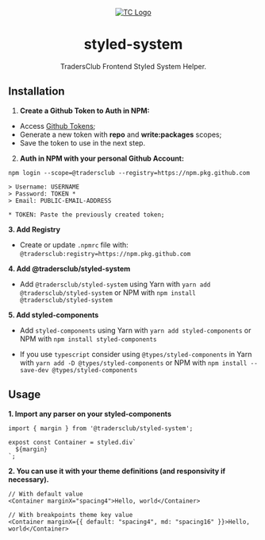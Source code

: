 <p align="center">
  <a href="https://styled-system.com/" rel="noopener" target="_blank"><img src="https://tc.com.br/wp-content/themes/tradersclub/img/tc-out.png" alt="TC Logo"></a></p>
</p>
<h1 align="center">styled-system</h1>

<div align="center">
TradersClub Frontend Styled System Helper.
</div>

## Installation

1. **Create a Github Token to Auth in NPM:**

- Access [Github Tokens](https://github.com/settings/tokens);
- Generate a new token with **repo** and **write:packages** scopes;
- Save the token to use in the next step.

2. **Auth in NPM with your personal Github Account:**

```
npm login --scope=@tradersclub --registry=https://npm.pkg.github.com

> Username: USERNAME
> Password: TOKEN *
> Email: PUBLIC-EMAIL-ADDRESS

* TOKEN: Paste the previously created token;
```

**3. Add Registry**

- Create or update `.npmrc` file with: `@tradersclub:registry=https://npm.pkg.github.com`

**4. Add @tradersclub/styled-system**

- Add `@tradersclub/styled-system` using Yarn with `yarn add @tradersclub/styled-system` or NPM with `npm install @tradersclub/styled-system`

**5. Add styled-components**

- Add `styled-components` using Yarn with `yarn add styled-components` or NPM with `npm install styled-components`

- If you use `typescript` consider using `@types/styled-components` in Yarn with `yarn add -D @types/styled-components` or NPM with `npm install --save-dev @types/styled-components`

## Usage

**1. Import any parser on your styled-components**

```tsx
import { margin } from '@tradersclub/styled-system';

expost const Container = styled.div`
  ${margin}
`;
```

**2. You can use it with your theme definitions (and responsivity if necessary).**

```tsx
// With default value
<Container marginX="spacing4">Hello, world</Container>

// With breakpoints theme key value
<Container marginX={{ default: "spacing4", md: "spacing16" }}>Hello, world</Container>
```
